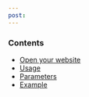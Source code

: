 ```yaml
---
post: 
---
```


### Contents

*   [Open your website](#open)
*   [Usage](#z-usage)
*   [Parameters](#z-params)
*   [Example](#z-example)
    
   



